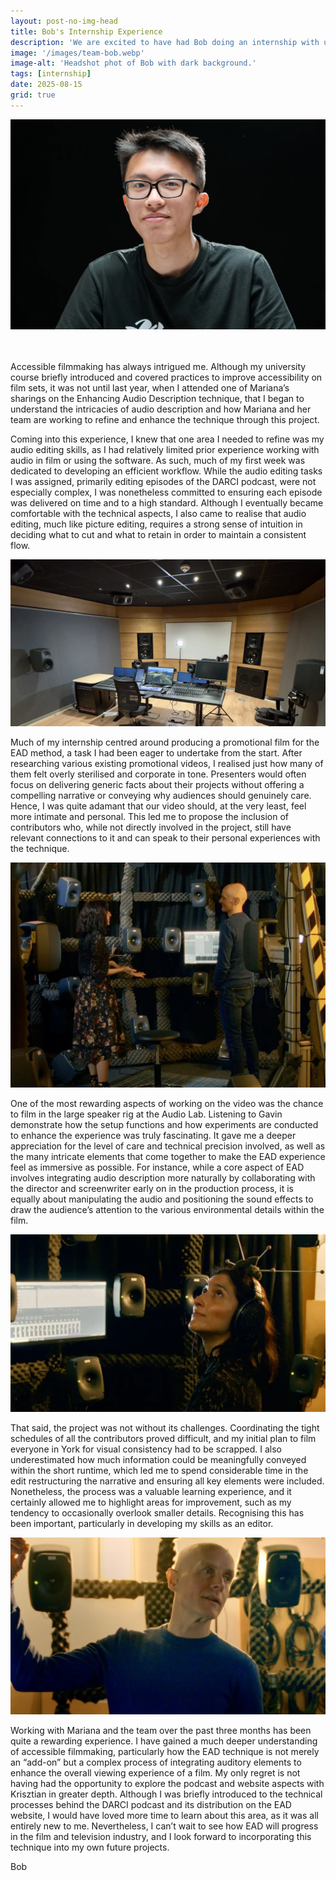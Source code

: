 ```yaml
---
layout: post-no-img-head
title: Bob's Internship Experience
description: 'We are excited to have had Bob doing an internship with us. In this post he sums up his experience on working on a promotional and a demo film for the EAD method.'
image: '/images/team-bob.webp'
image-alt: 'Headshot phot of Bob with dark background.'
tags: [internship]
date: 2025-08-15
grid: true
---
```


<center><img src="/images/team-bob.webp" alt="Headshot of Bob."  width="700"></center><br><br>

Accessible filmmaking has always intrigued me. Although my university course briefly introduced and covered practices to improve accessibility on film sets, it was not until last year, when I attended one of Mariana’s sharings on the Enhancing Audio Description technique, that I began to understand the intricacies of audio description and how Mariana and her team are working to refine and enhance the technique through this project.

Coming into this experience, I knew that one area I needed to refine was my audio editing skills, as I had relatively limited prior experience working with audio in film or using the software. As such, much of my first week was dedicated to developing an efficient workflow. While the audio editing tasks I was assigned, primarily editing episodes of the DARCI podcast, were not especially complex, I was nonetheless committed to ensuring each episode was delivered on time and to a high standard. Although I eventually became comfortable with the technical aspects, I also came to realise that audio editing, much like picture editing, requires a strong sense of intuition in deciding what to cut and what to retain in order to maintain a consistent flow.

![A photo of our audio mixing studio.](images/2025-08-15-bobs-internship-experience-04.webp)

Much of my internship centred around producing a promotional film for the EAD method, a task I had been eager to undertake from the start. After researching various existing promotional videos, I realised just how many of them felt overly sterilised and corporate in tone. Presenters would often focus on delivering generic facts about their projects without offering a compelling narrative or conveying why audiences should genuinely care. Hence, I was quite adamant that our video should, at the very least, feel more intimate and personal. This led me to propose the inclusion of contributors who, while not directly involved in the project, still have relevant connections to it and can speak to their personal experiences with the technique.

![Mariana and Gavin standing in a spacious room equipped with large speakers.](images/2025-08-15-bobs-internship-experience-01.webp)

One of the most rewarding aspects of working on the video was the chance to film in the large speaker rig at the Audio Lab. Listening to Gavin demonstrate how the setup functions and how experiments are conducted to enhance the experience was truly fascinating. It gave me a deeper appreciation for the level of care and technical precision involved, as well as the many intricate elements that come together to make the EAD experience feel as immersive as possible. For instance, while a core aspect of EAD involves integrating audio description more naturally by collaborating with the director and screenwriter early on in the production process, it is equally about manipulating the audio and positioning the sound effects to draw the audience’s attention to the various environmental details within the film.

![Mariana sitting in front of a computer screen with a measuring device on her head.](images/2025-08-15-bobs-internship-experience-02.webp)

That said, the project was not without its challenges. Coordinating the tight schedules of all the contributors proved difficult, and my initial plan to film everyone in York for visual consistency had to be scrapped. I also underestimated how much information could be meaningfully conveyed within the short runtime, which led me to spend considerable time in the edit restructuring the narrative and ensuring all key elements were included. Nonetheless, the process was a valuable learning experience, and it certainly allowed me to highlight areas for improvement, such as my tendency to occasionally overlook smaller details. Recognising this has been important, particularly in developing my skills as an editor.

![Gavin talking and gesturing with his hand.](images/2025-08-15-bobs-internship-experience-03.webp)

Working with Mariana and the team over the past three months has been quite a rewarding experience. I have gained a much deeper understanding of accessible filmmaking, particularly how the EAD technique is not merely an “add-on” but a complex process of integrating auditory elements to enhance the overall viewing experience of a film. My only regret is not having had the opportunity to explore the podcast and website aspects with Krisztian in greater depth. Although I was briefly introduced to the technical processes behind the DARCI podcast and its distribution on the EAD website, I would have loved more time to learn about this area, as it was all entirely new to me. Nevertheless, I can’t wait to see how EAD will progress in the film and television industry, and I look forward to incorporating this technique into my own future projects.

Bob